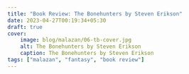 ```yaml
---
title: "Book Review: The Bonehunters by Steven Erikson"
date: 2023-04-27T00:19:34+05:30
draft: true
cover: 
    image: blog/malazan/06-tb-cover.jpg
    alt: The Bonehunters by Steven Erikson
    caption: The Bonehunters by Steven Erikson
tags: ["malazan", "fantasy", "book review"]
---
```

